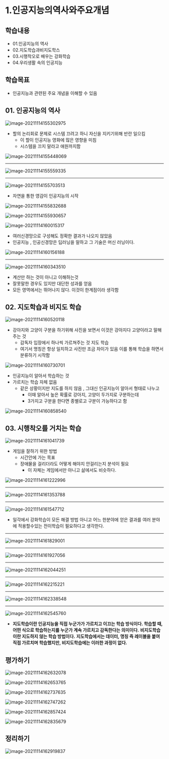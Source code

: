 # 1.인공지능의역사와주요개념

## 학습내용

- 01.인공지능의 역사
- 02.지도학습과비지도학스
- 03.시행착오로 배우는 강화학습
- 04.우리생활 속의 인공지능

## 학습목표

- 인공지능과 관련된 주요 개념을 이해할 수 있음

## 01. 인공지능의 역사

![image-20211114155302975](1.인공지능의역사와주요개념.assets/image-20211114155302975.png)

- 할의 논리회로 문제로 시스템 끄려고 하니 자신을 지키기위해 반란 일으킴
  - 이 할이 인공지능 영화에 많은 영향을 미침
  - 시스템을 끄지 말라고 애원까지함 

![image-20211114155448069](1.인공지능의역사와주요개념.assets/image-20211114155448069.png)

---

![image-20211114155559335](1.인공지능의역사와주요개념.assets/image-20211114155559335.png)

---

![image-20211114155703513](1.인공지능의역사와주요개념.assets/image-20211114155703513.png)

- 자연을 통한 영감이 인공지능의 시작

![image-20211114155832688](1.인공지능의역사와주요개념.assets/image-20211114155832688.png)

![image-20211114155930657](1.인공지능의역사와주요개념.assets/image-20211114155930657.png)

![image-20211114160015317](1.인공지능의역사와주요개념.assets/image-20211114160015317.png)

- 여러신경망으로 구성해도 정확한 결과가 나오지 않았음
- 인공지능 , 인공신경망은 딥러닝을 말하고 그 기술은 머신 러닝이다.

![image-20211114160156188](1.인공지능의역사와주요개념.assets/image-20211114160156188.png)

---

![image-20211114160343510](1.인공지능의역사와주요개념.assets/image-20211114160343510.png)

- 계산만 하는 것이 아니고 이해하는것
- 잘못말한 경우도 있지만 대단한 성과를 얻음
- 모든 영역에서는 뛰어나지 않다. 이것이 한계점이라 생각함

## 02. 지도학습과 비지도 학습

![image-20211114160520118](1.인공지능의역사와주요개념.assets/image-20211114160520118.png)

- 강아지와 고양이 구분을 하기위해 사진을 보면서 이것은 강아지다 고양이라고 말해주는 것 
  - 감독자 입장에서 하나씩 가르쳐주는 것 지도 학습
  - 여기서 명칭은 항상 일치하고 사진만 조금 차이가 있음 이를 통해 학습을 하면서 분류하기 시작함

![image-20211114160730701](1.인공지능의역사와주요개념.assets/image-20211114160730701.png)

- 인공지능이 알아서 학습하는 것
- 가르치는 학습 자체 없음
  - 같은 상황이지만 지도를 하지 않음 , 그대신 인공지능이 알아서 형태로 나누고
    - 이때 알아서 높은 확률로 강아지, 고양이 두가지로 구분하는데 
    - 3가지고 구분을 한다면 종별로고 구분이 가능하다고 함

![image-20211114160858540](1.인공지능의역사와주요개념.assets/image-20211114160858540.png)

## 03. 시행착오를 거치는 학습

![image-20211114161041739](1.인공지능의역사와주요개념.assets/image-20211114161041739.png)

- 게임을 잘하기 위한 방법
  - 시간안에 가는 목표
  - 장애물을 걸리더라도 어떻게 해야지 안걸리는지 분석이 필요
    - 이 자체는 게임에서만 아니고 삶에서도 비슷하다.



![image-20211114161222996](1.인공지능의역사와주요개념.assets/image-20211114161222996.png)

---

![image-20211114161353788](1.인공지능의역사와주요개념.assets/image-20211114161353788.png)

---



![image-20211114161547712](1.인공지능의역사와주요개념.assets/image-20211114161547712.png)

- 일각에서 강화학습이 모든 해결 방법 아니고 어느 한분야에 얻은 결과를 여러 분야에 적용할수있는 전이학습이 필요하다고 생각한다.

---

![image-20211114161829001](1.인공지능의역사와주요개념.assets/image-20211114161829001.png)

---

![image-20211114161927056](1.인공지능의역사와주요개념.assets/image-20211114161927056.png)



---

![image-20211114162044251](1.인공지능의역사와주요개념.assets/image-20211114162044251.png)

---

![image-20211114162215221](1.인공지능의역사와주요개념.assets/image-20211114162215221.png)

---

![image-20211114162338548](1.인공지능의역사와주요개념.assets/image-20211114162338548.png)

---

![image-20211114162545760](1.인공지능의역사와주요개념.assets/image-20211114162545760.png)

- **지도학습이란 인공지능을 직접 누군가가 가르치고 이끄는 학습 방식이다. 학습할 때, 어떤 식으로 학습하는지를 누군가 계속 가르치고 감독한다는 의미이다.**
  **비지도학습이란 지도하지 않는 학습 방법이다.**
  **지도학습에서는 데이터, 명칭 즉 레이블을 붙여 직접 가르치며 학습했지만, 비지도학습에는 이러한 과정이 없다.**

## 평가하기

![image-20211114162632078](1.인공지능의역사와주요개념.assets/image-20211114162632078.png)

![image-20211114162653765](1.인공지능의역사와주요개념.assets/image-20211114162653765.png)

![image-20211114162737635](1.인공지능의역사와주요개념.assets/image-20211114162737635.png)

![image-20211114162747262](1.인공지능의역사와주요개념.assets/image-20211114162747262.png)

![image-20211114162857424](1.인공지능의역사와주요개념.assets/image-20211114162857424.png)



![image-20211114162835679](1.인공지능의역사와주요개념.assets/image-20211114162835679.png)

## 정리하기

![image-20211114162919837](1.인공지능의역사와주요개념.assets/image-20211114162919837.png)

